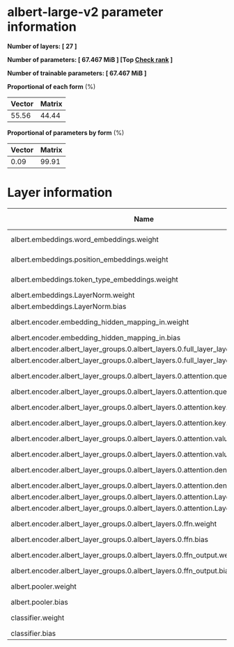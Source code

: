 # albert-large-v2 parameter information

**Number of layers: [ 27 ]**

**Number of parameters: [ 67.467 MiB ] [Top <a href='./README.md'>Check rank</a> ]**

**Number of trainable parameters: [ 67.467 MiB ]**

**Proportional of each form** (%)

| Vector | Matrix | 
|  --- | --- |
| 55.56 | 44.44 | 

**Proportional of parameters by form** (%)


| Vector | Matrix | 
|  --- | --- |
| 0.09 | 99.91 | 

# Layer information


| Name | Shape | Squeezed shape | Number of parameters | Form |
| --- | --- | --- | --- | --- |
| albert.embeddings.word_embeddings.weight | (30000, 128) | (30000, 128) | 3840000 | Matrix |
| albert.embeddings.position_embeddings.weight | (512, 128) | (512, 128) | 65536 | Matrix |
| albert.embeddings.token_type_embeddings.weight | (2, 128) | (2, 128) | 256 | Matrix |
| albert.embeddings.LayerNorm.weight | (128,) | (128,) | 128 | Vector |
| albert.embeddings.LayerNorm.bias | (128,) | (128,) | 128 | Vector |
| albert.encoder.embedding_hidden_mapping_in.weight | (1024, 128) | (1024, 128) | 131072 | Matrix |
| albert.encoder.embedding_hidden_mapping_in.bias | (1024,) | (1024,) | 1024 | Vector |
| albert.encoder.albert_layer_groups.0.albert_layers.0.full_layer_layer_norm.weight | (1024,) | (1024,) | 1024 | Vector |
| albert.encoder.albert_layer_groups.0.albert_layers.0.full_layer_layer_norm.bias | (1024,) | (1024,) | 1024 | Vector |
| albert.encoder.albert_layer_groups.0.albert_layers.0.attention.query.weight | (1024, 1024) | (1024, 1024) | 1048576 | Matrix |
| albert.encoder.albert_layer_groups.0.albert_layers.0.attention.query.bias | (1024,) | (1024,) | 1024 | Vector |
| albert.encoder.albert_layer_groups.0.albert_layers.0.attention.key.weight | (1024, 1024) | (1024, 1024) | 1048576 | Matrix |
| albert.encoder.albert_layer_groups.0.albert_layers.0.attention.key.bias | (1024,) | (1024,) | 1024 | Vector |
| albert.encoder.albert_layer_groups.0.albert_layers.0.attention.value.weight | (1024, 1024) | (1024, 1024) | 1048576 | Matrix |
| albert.encoder.albert_layer_groups.0.albert_layers.0.attention.value.bias | (1024,) | (1024,) | 1024 | Vector |
| albert.encoder.albert_layer_groups.0.albert_layers.0.attention.dense.weight | (1024, 1024) | (1024, 1024) | 1048576 | Matrix |
| albert.encoder.albert_layer_groups.0.albert_layers.0.attention.dense.bias | (1024,) | (1024,) | 1024 | Vector |
| albert.encoder.albert_layer_groups.0.albert_layers.0.attention.LayerNorm.weight | (1024,) | (1024,) | 1024 | Vector |
| albert.encoder.albert_layer_groups.0.albert_layers.0.attention.LayerNorm.bias | (1024,) | (1024,) | 1024 | Vector |
| albert.encoder.albert_layer_groups.0.albert_layers.0.ffn.weight | (4096, 1024) | (4096, 1024) | 4194304 | Matrix |
| albert.encoder.albert_layer_groups.0.albert_layers.0.ffn.bias | (4096,) | (4096,) | 4096 | Vector |
| albert.encoder.albert_layer_groups.0.albert_layers.0.ffn_output.weight | (1024, 4096) | (1024, 4096) | 4194304 | Matrix |
| albert.encoder.albert_layer_groups.0.albert_layers.0.ffn_output.bias | (1024,) | (1024,) | 1024 | Vector |
| albert.pooler.weight | (1024, 1024) | (1024, 1024) | 1048576 | Matrix |
| albert.pooler.bias | (1024,) | (1024,) | 1024 | Vector |
| classifier.weight | (2, 1024) | (2, 1024) | 2048 | Matrix |
| classifier.bias | (2,) | (2,) | 2 | Vector |

